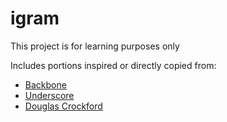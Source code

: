 igram
=====
This project is for learning purposes only

Includes portions inspired or directly copied from:

* [Backbone](http://Backbone.org)
* [Underscore](http://Underscore.org)
* [Douglas Crockford](http://javascript.crockford.com/remedial.html)
